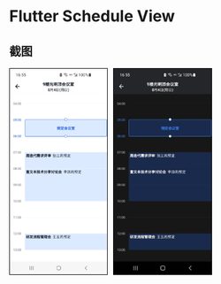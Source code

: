 # Flutter Schedule View

## 截图
<div style="display: flex;">
    <img src="./screenshots/schedule_view_light.jpg" alt="Screenshot" style="width: 35%; margin-right: 10px;border: 1px solid black;">
    <img src="./screenshots/schedule_view_dark.jpg" alt="Screenshot" style="width: 35%; margin-right: 10px;border: 1px solid black;">
</div>
